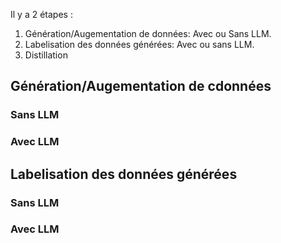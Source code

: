 
Il y a 2 étapes : 


1. Génération/Augementation de données: Avec ou Sans LLM.
2. Labelisation des données générées: Avec ou sans LLM.
3. Distillation
## Génération/Augementation de cdonnées
### Sans LLM
### Avec LLM

## Labelisation des données générées
### Sans LLM
### Avec LLM

